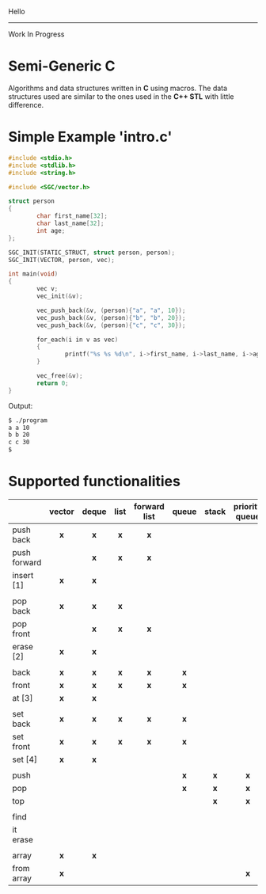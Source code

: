 ﻿Hello



--------------------------------------------------





Work In Progress

# Semi-Generic C
Algorithms and data structures written in **C** using macros. The data structures used are similar to the ones used in the **C++ STL** with little difference.

# Simple Example 'intro.c'

```c
#include <stdio.h>
#include <stdlib.h>
#include <string.h>

#include <SGC/vector.h>

struct person
{
        char first_name[32];
        char last_name[32];
        int age;
};

SGC_INIT(STATIC_STRUCT, struct person, person);
SGC_INIT(VECTOR, person, vec);

int main(void)
{
        vec v;
        vec_init(&v);

        vec_push_back(&v, (person){"a", "a", 10});
        vec_push_back(&v, (person){"b", "b", 20});
        vec_push_back(&v, (person){"c", "c", 30});

        for_each(i in v as vec)
        {
                printf("%s %s %d\n", i->first_name, i->last_name, i->age);
        }

        vec_free(&v);
        return 0;
}
```

Output:
```bash
$ ./program
a a 10
b b 20
c c 30
$ 
```
# Supported functionalities

|                | vector | deque | list | forward<br>list | queue | stack | priority<br>queue | set | unordered<br>set | map | unordered<br>map |
| -------------- | :----: | :---: | :--: | :-------------: | :---: | :---: | :---------------: | :-: | :--------------: | :-: | :--------------: |
| push<br>back   | **x**      | **x**     | **x**    | **x**               |       |       |                   |     |                  |     |                  |
| push<br>forward|        | **x**     | **x**    | **x**               |       |       |                   |     |                  |     |                  |
| insert [1]     | **x**      | **x**     |      |                 |       |       |                   | **x**   | **x**                |     |                  |
|                |        |       |      |                 |       |       |                   |     |                  |     |                  |
| pop<br>back    | **x**      | **x**     | **x**    |                 |       |       |                   |     |                  |     |                  |
| pop<br>front   |        | **x**     | **x**    | **x**               |       |       |                   |     |                  |     |                  |
| erase [2]      | **x**      | **x**     |      |                 |       |       |                   | **x**   | **x**                | **x**   | **x**                |
|                |        |       |      |                 |       |       |                   |     |                  |     |                  |
| back           | **x**      | **x**     | **x**    | **x**               | **x**     |       |                   |     |                  |     |                  |
| front          | **x**      | **x**     | **x**    | **x**               | **x**     |       |                   |     |                  |     |                  |
| at [3]         | **x**      | **x**     |      |                 |       |       |                   |     |                  | **x**   | **x**                |
|                |        |       |      |                 |       |       |                   |     |                  |     |                  |
| set<br>back    | **x**      | **x**     | **x**    | **x**               | **x**     |       |                   |     |                  |     |                  |
| set<br>front   | **x**      | **x**     | **x**    | **x**               | **x**     |       |                   |     |                  |     |                  |
| set [4]        | **x**      | **x**     |      |                 |       |       |                   |     |                  | **x**   | **x**                |
|                |        |       |      |                 |       |       |                   |     |                  |     |                  |
| push           |        |       |      |                 | **x**     | **x**     | **x**                 |     |                  |     |                  |
| pop            |        |       |      |                 | **x**     | **x**     | **x**                 |     |                  |     |                  |
| top            |        |       |      |                 |       | **x**     | **x**                 |     |                  |     |                  |
|                |        |       |      |                 |       |       |                   |     |                  |     |                  |
| find           |        |       |      |                 |       |       |                   | **x**   | **x**                | **x**   | **x**                |
| it<br>erase    |        |       |      |                 |       |       |                   | **x**   | **x**                | **x**   | **x**                |
|                |        |       |      |                 |       |       |                   |     |                  |     |                  |
| array          | **x**      | **x**     |      |                 |       |       |                   |     |                  |     |                  |
| from<br>array  | **x**      |       |      |                 |       |       | **x**                 |     |                  |     |                  |
